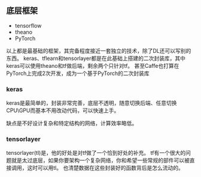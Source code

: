 ## 底层框架

- tensorflow
- theano
- PyTorch

以上都是最基础的框架，其完备程度接近一套独立的技术，除了DL还可以写别的东西。
keras、tflearn和tensorlayer都是在此基础上搭建的二次封装库，其中keras可以使用theano和tf做后端，剩余两个只针对tf。
甚至Caffe也打算在PyTorch上完成2次开发，成为一个基于PyTorch的二次封装库


### keras
keras是最简单的，封装非常完善，底层不透明，随意切换后端、任意切换CPU\GPU而基本不用改动代码，可以快速上手。

缺点是不好设计复杂和特定结构的网络，计算效率略低。

### tensorlayer

tensorlayer(tl)是，他的好处是对tf做了一个恰到好处的补充。
tf有一个很大的问题就是太过底层，如果你要架构一个复杂网络，你和希望一些常规的部件可以被直接调用，这时可以用tl。
也清楚数据在这些封装好的函数背后是怎么流动的。
